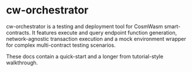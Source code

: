 # cw-orchestrator

cw-orchestrator is a testing and deployment tool for CosmWasm smart-contracts. It features execute and query endpoint function generation, network-agnostic transaction execution and a mock environment wrapper for complex multi-contract testing scenarios.

These docs contain a quick-start and a longer from tutorial-style walkthrough.
